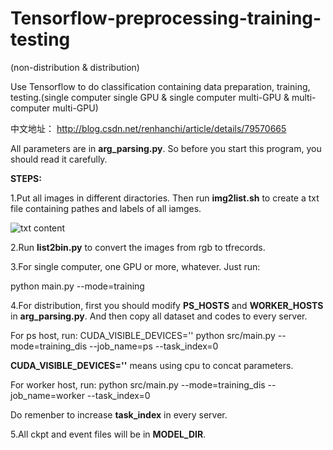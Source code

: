 # Tensorflow-preprocessing-training-testing

(non-distribution & distribution)


Use Tensorflow to do classification containing data preparation, training, testing.(single computer single GPU &amp; single computer multi-GPU &amp; multi-computer multi-GPU)


中文地址： http://blog.csdn.net/renhanchi/article/details/79570665


All parameters are in **arg_parsing.py**. So before you start this program, you should read it carefully.

**STEPS:**

1.Put all images in different diractories. Then run **img2list.sh** to create a txt file containing pathes and labels of all iamges.

![txt content](https://img-blog.csdn.net/20180320151535236 "")

2.Run **list2bin.py** to convert the images from rgb to tfrecords.

3.For single computer, one GPU or more, whatever. Just run:

  python main.py --mode=training
  
4.For distribution, first you should modify **PS_HOSTS** and **WORKER_HOSTS** in **arg_parsing.py**. And then copy all dataset and codes to every server. 

For ps host, run:
  CUDA_VISIBLE_DEVICES='' python src/main.py --mode=training_dis --job_name=ps --task_index=0

**CUDA_VISIBLE_DEVICES=''** means using cpu to concat parameters.

For worker host, run:
  python src/main.py --mode=training_dis --job_name=worker --task_index=0

Do remenber to increase **task_index** in every server.

5.All ckpt and event files will be in **MODEL_DIR**.
